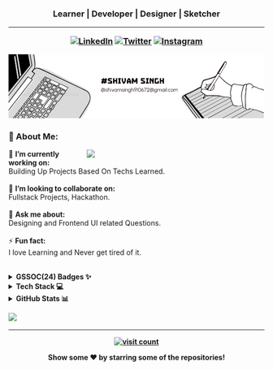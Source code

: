 <h3 align="center">Learner | Developer | Designer | Sketcher <br> <hr>  
<p align="center">

[![LinkedIn](https://img.shields.io/badge/LinkedIn-%230077B5.svg?logo=linkedin&logoColor=white)](https://linkedin.com/in/shivamds15)
[![Twitter](https://img.shields.io/badge/Twitter-%231DA1F2.svg?logo=Twitter&logoColor=white)](https://twitter.com/MrShivamSingh03) 
[![Instagram](https://img.shields.io/badge/Instagram-%23E4405F.svg?logo=Instagram&logoColor=white)](https://instagram.com/_sil9nt_singer) 

</p> 
</h3>

![mybanner](/image/banner.jpeg)

<h3> 👨 About Me: </h3>

<img src="https://raw.githubusercontent.com/sanjay-kv/sanjay-kv/main/Assets/illustration.png" min-width="300px" max-width="300px" width="350px" align="right"> 

🌱 **I’m currently working on:** <br>Building Up Projects Based On Techs Learned.<br><br>👯 **I’m looking to collaborate on:** <br>Fullstack Projects, Hackathon.<br><br>💬 **Ask me about:** <br>Designing and Frontend UI related Questions.<br><br>⚡ **Fun fact:** <br>I love Learning and Never get tired of it.

<br>
<details>	
 <summary><b>GSSOC(24) Badges ✨ </b></summary><br>
<div style='display:flex; align-items:center; gap: 10px;' align='center'><a href="https://gssoc.girlscript.tech/leaderboard">
<img src="https://raw.githubusercontent.com/girlscript/gssoc-website-new/main/public/badges/postman.png" width="100px" height="100px" />
</a>
</div>
</details>
<details>

<summary><b> Tech Stack 💻 <b></summary><br>

![NodeJS](https://img.shields.io/badge/node.js-6DA55F?style=for-the-badge&logo=node.js&logoColor=white)  ![CSS3](https://img.shields.io/badge/css3-%231572B6.svg?style=for-the-badge&logo=css3&logoColor=white) ![JavaScript](https://img.shields.io/badge/javascript-%23323330.svg?style=for-the-badge&logo=javascript&logoColor=%23F7DF1E) ![HTML5](https://img.shields.io/badge/html5-%23E34F26.svg?style=for-the-badge&logo=html5&logoColor=white) ![GraphQL](https://img.shields.io/badge/-GraphQL-E10098?style=for-the-badge&logo=graphql&logoColor=white) ![PHP](https://img.shields.io/badge/php-%23777BB4.svg?style=for-the-badge&logo=php&logoColor=white) ![Python](https://img.shields.io/badge/python-3670A0?style=for-the-badge&logo=python&logoColor=ffdd54)  ![TypeScript](https://img.shields.io/badge/typescript-%23007ACC.svg?style=for-the-badge&logo=typescript&logoColor=white) ![Vercel](https://img.shields.io/badge/vercel-%23000000.svg?style=for-the-badge&logo=vercel&logoColor=white)  ![Bootstrap](https://img.shields.io/badge/bootstrap-%23563D7C.svg?style=for-the-badge&logo=bootstrap&logoColor=white)  ![Chart.js](https://img.shields.io/badge/chart.js-F5788D.svg?style=for-the-badge&logo=chart.js&logoColor=white)  ![Express.js](https://img.shields.io/badge/express.js-%23404d59.svg?style=for-the-badge&logo=express&logoColor=%2361DAFB)![React Router](https://img.shields.io/badge/React_Router-CA4245?style=for-the-badge&logo=react-router&logoColor=white) ![React](https://img.shields.io/badge/react-%2320232a.svg?style=for-the-badge&logo=react&logoColor=%2361DAFB) ![TailwindCSS](https://img.shields.io/badge/tailwindcss-%2338B2AC.svg?style=for-the-badge&logo=tailwind-css&logoColor=white) ![Yarn](https://img.shields.io/badge/yarn-%232C8EBB.svg?style=for-the-badge&logo=yarn&logoColor=white) ![MongoDB](https://img.shields.io/badge/MongoDB-%234ea94b.svg?style=for-the-badge&logo=mongodb&logoColor=white) ![MySQL](https://img.shields.io/badge/mysql-%2300f.svg?style=for-the-badge&logo=mysql&logoColor=white) ![Postgres](https://img.shields.io/badge/postgres-%23316192.svg?style=for-the-badge&logo=postgresql&logoColor=white) ![Redis](https://img.shields.io/badge/redis-%23DD0031.svg?style=for-the-badge&logo=redis&logoColor=white) ![LINUX](https://img.shields.io/badge/Linux-FCC624?style=for-the-badge&logo=linux&logoColor=black) ![Docker](https://img.shields.io/badge/docker-%230db7ed.svg?style=for-the-badge&logo=docker&logoColor=white) ![Kubernetes](https://img.shields.io/badge/kubernetes-%23326ce5.svg?style=for-the-badge&logo=kubernetes&logoColor=white) ![Notion](https://img.shields.io/badge/Notion-%23000000.svg?style=for-the-badge&logo=notion&logoColor=white)

</details>

<details>
<summary><b> GitHub Stats 📊 </b></summary><br>


![](https://github-readme-stats.vercel.app/api?username=Shivamds15&theme=dark&hide_border=false&include_all_commits=false&count_private=false)<br/>

![](https://github-contributor-stats.vercel.app/api?username=Shivamds15&limit=5&theme=tokyonight&combine_all_yearly_contributions=true)



</details>

![](https://github-readme-stats.vercel.app/api/top-langs/?username=Shivamds15&layout=compact&theme=radical&size_weight=0.5&count_weight=0.5&langs_count=10
)

---

<div align="center">
  <a href="https://visitcount.itsvg.in">
    <img src="https://visitcount.itsvg.in/api?id=Shivamds15&icon=0&color=0" alt="visit count">
  </a>
  <p>Show some ❤️ by starring some of the repositories!</p>
</div>

